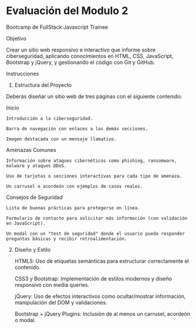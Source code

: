 # Evaluación del Modulo 2
Bootcamp de FullStack Javascript Trainee

Objetivo

Crear un sitio web responsivo e interactivo que informe sobre ciberseguridad, aplicando conocimientos en HTML, CSS, JavaScript, Bootstrap y jQuery, y gestionando el código con Git y GitHub.

Instrucciones

1. Estructura del Proyecto

Deberás diseñar un sitio web de tres páginas con el siguiente contenido:

Inicio

    Introducción a la ciberseguridad.

    Barra de navegación con enlaces a las demás secciones.

    Imagen destacada con un mensaje llamativo.

Amenazas Comunes

    Información sobre ataques cibernéticos como phishing, ransomware, malware y ataques DDoS.

    Uso de tarjetas o secciones interactivas para cada tipo de amenaza.

    Un carrusel o acordeón con ejemplos de casos reales.

Consejos de Seguridad

    Lista de buenas prácticas para protegerse en línea.

    Formulario de contacto para solicitar más información (con validación en JavaScript).

    Un modal con un "test de seguridad" donde el usuario pueda responder preguntas básicas y recibir retroalimentación.

2. Diseño y Estilo

    HTML5: Uso de etiquetas semánticas para estructurar correctamente el contenido.

    CSS3 y Bootstrap: Implementación de estilos modernos y diseño responsivo con media queries.

    jQuery: Uso de efectos interactivos como ocultar/mostrar información, manipulación del DOM y validaciones.

    Bootstrap + jQuery Plugins: Inclusión de al menos un carrusel, acordeón o modal.
